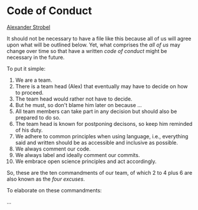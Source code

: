 # Code of Conduct

[Alexander Strobel](mailto:alexander.strobel@tu-dresden.de)

It should not be necessary to have a file like this because all of us will agree upon what will be outlined below. 
Yet, what comprises the *all of us* may change over time so that have a written *code of conduct* might be necessary in the future.

To put it simple:

1. We are a team. 
2. There is a team head (Alex) that eventually may have to decide on how to proceed. 
3. The team head would rather not have to decide. 
4. But he must, so don't blame him later on because ...
5. All team members can take part in any decision but should also be prepared to do so. 
6. The team head is known for postponing decisons, so keep him reminded of his duty. 
7. We adhere to common principles when using language, i.e., everything said and written should be as accessible and inclusive as possible. 
8. We always comment our code.
9. We always label and ideally comment our commits.
10. We embrace open science principles and act accordingly.

So, these are the ten commandments of our team, of which 2 to 4 plus 6 are also known as the *four excuses*. 

To elaborate on these commandments:

...
